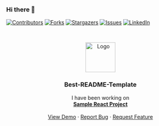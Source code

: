 ### Hi there 👋

<!--
**daniel-yap-aeiou/daniel-yap-aeiou** is a ✨ _special_ ✨ repository because its `README.md` (this file) appears on your GitHub profile.

Here are some ideas to get you started:

- 🔭 I’m currently working on ...
- 🌱 I’m currently learning ...
- 👯 I’m looking to collaborate on ...
- 🤔 I’m looking for help with ...
- 💬 Ask me about ...
- 📫 How to reach me: ...
- 😄 Pronouns: ...
- ⚡ Fun fact: ...
-->

[![Contributors][contributors-shield]][contributors-url]
[![Forks][forks-shield]][forks-url]
[![Stargazers][stars-shield]][stars-url]
[![Issues][issues-shield]][issues-url]
[![LinkedIn][linkedin-shield]][linkedin-url]

<br />
<p align="center">
  <a href="https://github.com/othneildrew/Best-README-Template">
    <img src="images/logo.png" alt="Logo" width="80" height="80">
  </a>

  <h3 align="center">Best-README-Template</h3>

  <p align="center">
    I have been working on 
    <br />
    <a href="https://github.com/daniel-yap-aeiou/sampleapp"><strong>Sample React Project</strong></a>
    <br />
    <br />
    <a href="https://daniel-yap-aeiou.github.io/sampleapp/">View Demo</a>
    ·
    <a href="https://github.com/daniel-yap-aeiou/sampleapp/issues">Report Bug</a>
    ·
    <a href="https://github.com/daniel-yap-aeiou/sampleapp/issues">Request Feature</a>
  </p>
</p>

<!-- MARKDOWN LINKS & IMAGES -->
<!-- https://www.markdownguide.org/basic-syntax/#reference-style-links -->
[contributors-shield]: https://img.shields.io/github/contributors/daniel-yap-aeiou/sampleapp.svg?style=flat-square
[contributors-url]: https://github.com/daniel-yap-aeiou/sampleapp/graphs/contributors
[forks-shield]: https://img.shields.io/github/forks/daniel-yap-aeiou/sampleapp.svg?style=flat-square
[forks-url]: https://github.com/daniel-yap-aeiou/sampleapp/network/members
[stars-shield]: https://img.shields.io/github/stars/daniel-yap-aeiou/sampleapp.svg?style=flat-square
[stars-url]: https://github.com/daniel-yap-aeiou/sampleapp/stargazers
[issues-shield]: https://img.shields.io/github/issues/sampleapp/sampleapp.svg?style=flat-square
[issues-url]: https://github.com/daniel-yap-aeiou/sampleapp/issues
[linkedin-shield]: https://img.shields.io/badge/-LinkedIn-black.svg?style=flat-square&logo=linkedin&colorB=555
[linkedin-url]: https://linkedin.com/in/daniel-yap-aeiou
